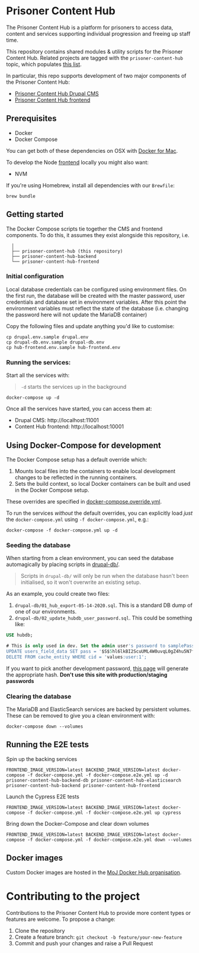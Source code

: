 # Prisoner Content Hub

The Prisoner Content Hub is a platform for prisoners to access data, content and services supporting individual progression and freeing up staff time.

This repository contains shared modules & utility scripts for the Prisoner Content Hub. Related projects are tagged with the `prisoner-content-hub` topic, which populates [this list](https://github.com/topics/prisoner-content-hub).

In particular, this repo supports development of two major components of the Prisoner Content Hub:

- [Prisoner Content Hub Drupal CMS](https://github.com/ministryofjustice/prisoner-content-hub-backend)
- [Prisoner Content Hub frontend](https://github.com/ministryofjustice/prisoner-content-hub-frontend)

## Prerequisites

- Docker
- Docker Compose

You can get both of these dependencies on OSX with [Docker for Mac](https://docs.docker.com/docker-for-mac/). 

To develop the Node [frontend](https://github.com/ministryofjustice/prisoner-content-hub-frontend) locally you might also want:

- NVM

If you're using Homebrew, install all dependencies with our `Brewfile`:

```
brew bundle
```

## Getting started

The Docker Compose scripts tie together the CMS and frontend components. To do this, it assumes they exist alongside this repository, i.e.

```
  │
  ├── prisoner-content-hub (this repository)
  ├── prisoner-content-hub-backend
  └── prisoner-content-hub-frontend
```

### Initial configuration

Local database credentials can be configured using environment files. On the first run, the database will be created with the master password, user credentials and database set in environment variables. After this point the environment variables must reflect the state of the database (i.e. changing the password here will not update the MariaDB container)

Copy the following files and update anything you'd like to customise:

```
cp drupal.env.sample drupal.env
cp drupal-db.env.sample drupal-db.env
cp hub-frontend.env.sample hub-frontend.env
```

### Running the services:

Start all the services with:

>`-d` starts the services up in the background

```
docker-compose up -d 
```

Once all the services have started, you can access them at:

- Drupal CMS: http://localhost:11001
- Content Hub frontend: http://localhost:10001


## Using Docker-Compose for development

The Docker Compose setup has a default override which:

1. Mounts local files into the containers to enable local development changes to be reflected in the running containers.
2. Sets the build context, so local Docker containers can be built and used in the Docker Compose setup.

These overrides are specified in [docker-compose.override.yml](docker-compose.override.yml).

To run the services _without_ the default overrides, you can explicitly load _just_ the `docker-compose.yml` using `-f docker-compose.yml`, e.g.:

```
docker-compose -f docker-compose.yml up -d
```

### Seeding the database

When starting from a clean environment, you can seed the database automagically by placing scripts in [drupal-db/](drupal-db/docker-entrypoint-initdb.d/).

> Scripts in `drupal-db/` will only be run when the database hasn't been initialised, so it won't overwrite an existing setup.

As an example, you could create two files:

1. `drupal-db/01_hub_export-05-14-2020.sql`. This is a standard DB dump of one of our environments.
2. `drupal-db/02_update_hubdb_user_password.sql`. This could be something like:

```sql
USE hubdb;

# This is only used in dev. Set the admin user's password to samplePassw0rd
UPDATE users_field_data SET pass = '$S$5hl6lkBI2ScuUML4W0uvqL0gZ4hu5N7fH1xgdIc0YcXzBoyQkW3E' WHERE uid =1;
DELETE FROM cache_entity WHERE cid = 'values:user:1';
```

If you want to pick another development password, [this page](https://www.useotools.com/drupal-password-hash-generator/output) will generate the appropriate hash. __Don't use this site with production/staging passwords__

### Clearing the database

The MariaDB and ElasticSearch services are backed by persistent volumes. These can be removed to give you a clean environment with:

```
docker-compose down --volumes
```

## Running the E2E tests

Spin up the backing services

`FRONTEND_IMAGE_VERSION=latest BACKEND_IMAGE_VERSION=latest docker-compose -f docker-compose.yml -f docker-compose.e2e.yml up -d prisoner-content-hub-backend-db prisoner-content-hub-elasticsearch prisoner-content-hub-backend prisoner-content-hub-frontend`

Launch the Cypress E2E tests

`FRONTEND_IMAGE_VERSION=latest BACKEND_IMAGE_VERSION=latest docker-compose -f docker-compose.yml -f docker-compose.e2e.yml up cypress`

Bring down the Docker-Compose and clear down volumes

`FRONTEND_IMAGE_VERSION=latest BACKEND_IMAGE_VERSION=latest docker-compose -f docker-compose.yml -f docker-compose.e2e.yml down --volumes`

## Docker images

Custom Docker images are hosted in the [MoJ Docker Hub organisation](https://hub.docker.com/u/mojdigitalstudio/).

# Contributing to the project

Contributions to the Prisoner Content Hub to provide more content types or features are welcome. To propose a change: 

1. Clone the repository
2. Create a feature branch: `git checkout -b feature/your-new-feature`
3. Commit and push your changes and raise a Pull Request
